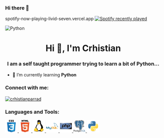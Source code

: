 ### Hi there 👋
spotify-now-playing-livid-seven.vercel.app
[![Spotify recently played](https://spotify-now-playing-livid-seven.vercel.app/api?user=31u3ldhwrka7xkxcqlcy2mkpxt3m)](https://open.spotify.com/user/31u3ldhwrka7xkxcqlcy2mkpxt3m)
<!--
**crhistianparrado/CrhistianParrado** is a ✨ _special_ ✨ repository because its `README.md` (this file) appears on your GitHub profile.

Here are some ideas to get you started:

- 🔭 I’m currently working on ...
- 🌱 I’m currently learning ...
- 👯 I’m looking to collaborate on ...
- 🤔 I’m looking for help with ...
- 💬 Ask me about ...
- 📫 How to reach me: ...
- 😄 Pronouns: ...
- ⚡ Fun fact: ...
-->
![Python](https://user-images.githubusercontent.com/37276973/153714731-5c13ec59-02b9-40b5-a45a-1c9c95e58bcb.png)
<h1 align="center">Hi 👋, I'm Crhistian</h1>
<h3 align="center">I am a self taught programmer trying to learn a bit of Python...</h3>

- 🌱 I’m currently learning **Python**

<h3 align="left">Connect with me:</h3>
<p align="left">
<a href="https://twitter.com/crhistianparrad" target="blank"><img align="center" src="https://raw.githubusercontent.com/rahuldkjain/github-profile-readme-generator/master/src/images/icons/Social/twitter.svg" alt="crhistianparrad" height="30" width="40" /></a>
</p>

<h3 align="left">Languages and Tools:</h3>
<p align="left"> <a href="https://www.w3schools.com/css/" target="_blank" rel="noreferrer"> <img src="https://raw.githubusercontent.com/devicons/devicon/master/icons/css3/css3-original-wordmark.svg" alt="css3" width="40" height="40"/> </a> <a href="https://www.w3.org/html/" target="_blank" rel="noreferrer"> <img src="https://raw.githubusercontent.com/devicons/devicon/master/icons/html5/html5-original-wordmark.svg" alt="html5" width="40" height="40"/> </a> <a href="https://www.linux.org/" target="_blank" rel="noreferrer"> <img src="https://raw.githubusercontent.com/devicons/devicon/master/icons/linux/linux-original.svg" alt="linux" width="40" height="40"/> </a> <a href="https://www.mysql.com/" target="_blank" rel="noreferrer"> <img src="https://raw.githubusercontent.com/devicons/devicon/master/icons/mysql/mysql-original-wordmark.svg" alt="mysql" width="40" height="40"/> </a> <a href="https://www.php.net" target="_blank" rel="noreferrer"> <img src="https://raw.githubusercontent.com/devicons/devicon/master/icons/php/php-original.svg" alt="php" width="40" height="40"/> </a> <a href="https://www.postgresql.org" target="_blank" rel="noreferrer"> <img src="https://raw.githubusercontent.com/devicons/devicon/master/icons/postgresql/postgresql-original-wordmark.svg" alt="postgresql" width="40" height="40"/> </a> <a href="https://www.python.org" target="_blank" rel="noreferrer"> <img src="https://raw.githubusercontent.com/devicons/devicon/master/icons/python/python-original.svg" alt="python" width="40" height="40"/> </a> </p>
<!--
[![Spotify recently played](https://spotify-recently-played-readme.vercel.app/api?user=31u3ldhwrka7xkxcqlcy2mkpxt3m)](https://open.spotify.com/user/31u3ldhwrka7xkxcqlcy2mkpxt3m)
**crhistianparrado/CrhistianParrado** is a ✨ _special_ ✨ repository because its `README.md` (this file) appears on your GitHub profile.




